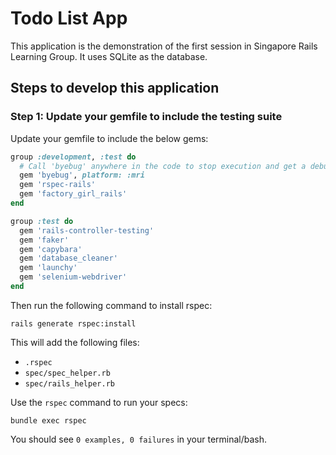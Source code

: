 # Todo List App

This application is the demonstration of the first session in Singapore Rails Learning Group. It uses SQLite as the database.

## Steps to develop this application

### Step 1: Update your gemfile to include the testing suite

Update your gemfile to include the below gems:

```ruby
group :development, :test do
  # Call 'byebug' anywhere in the code to stop execution and get a debugger console
  gem 'byebug', platform: :mri
  gem 'rspec-rails'
  gem 'factory_girl_rails'
end

group :test do
  gem 'rails-controller-testing'
  gem 'faker'
  gem 'capybara'
  gem 'database_cleaner'
  gem 'launchy'
  gem 'selenium-webdriver'
end
```

Then run the following command to install rspec:

```
rails generate rspec:install
```

This will add the following files:

* `.rspec`
* `spec/spec_helper.rb`
* `spec/rails_helper.rb`

Use the `rspec` command to run your specs:

```
bundle exec rspec
```

You should see `0 examples, 0 failures` in your terminal/bash.
